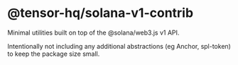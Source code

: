 # @tensor-hq/solana-v1-contrib

Minimal utilities built on top of the @solana/web3.js v1 API.

Intentionally not including any additional abstractions (eg Anchor, spl-token) to keep the package size small.
